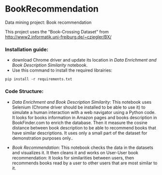 # BookRecommendation
Data mining project: Book recommendation

This project uses the "Book-Crossing Dataset" from http://www2.informatik.uni-freiburg.de/~cziegler/BX/

### Installation guide:
* download Chrome driver and update its location in *Data Enrichment and Book Description Similarity* notebook.
* Use this command to install the required librairies:
```
pip install -r requirements.txt
```

### Code Structure:
* *Data Enrichment and Book Description Similarity*: This notebook uses Selenium (Chrome driver should be installed to be able to use it) to simulate a human interaction with a web navigator using a Python code. It looks for books information in Amazon pages and books description in BookFinder.com to enrich the database. Then it measure the cosine distance between book description to be able to recommend books that have similar descriptions. It uses only a small part of the dataset for demonstration purposes only..

* *Book Recommendation*: This notebook checks the data in the datasets and visualizes it. It then cleans it and works on User-User book recommendation: It looks for similarities between users, then recommends books read by a user to other users that are most similar to it.

